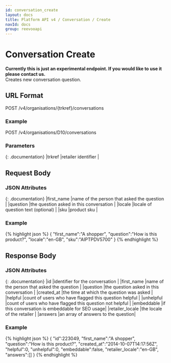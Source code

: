```yaml
---
id: conversation_create
layout: docs
title: Platform API v4 / Conversation / Create
navId: docs
group: reevooapi
---
```


# Conversation Create

<div class="warning">
  <strong>Currently this is just an experimental endpoint. If you would like to use it please contact us. </strong>
</div>
Creates new conversation question.

## URL Format
POST /v4/organisations/{trkref}/conversations

### Example
POST /v4/organisations/D10/conversations

### Parameters

{: .documentation}
|trkref     |retailer identifier         |

## Request Body

### JSON Attributes

{: .documentation}
|first_name      |name of the person that asked the question                   |
|question        |the question asked in this conversation                      |
|locale          |locale of question text (optional)                           |
|sku             |product sku                                                  |

### Example
{% highlight json %}
{
   "first_name":"A shopper",
   "question":"How is this product?",
   "locale":"en-GB",
   "sku":"AIPTPDV5700"
}
{% endhighlight %}

## Response Body

### JSON Attributes

{: .documentation}
|id              |identifier for the conversation                              |
|first_name      |name of the person that asked the question                   |
|question        |the question asked in this conversation                      |
|created_at      |the time at which the question was asked                     |
|helpful         |count of users who have flagged this question helpful        |
|unhelpful       |count of users who have flagged this question not helpful    |
|embeddable      |if this conversation is embeddable for SEO usage|
|retailer_locale |the locale of the retailer                                   |
|answers         |an array of answers to the question|

### Example
{% highlight json %}
{
   "id":223049,
   "first_name":"A shopper",
   "question":"How is this product?",
   "created_at":"2014-10-07T14:17:56Z",
   "helpful":0,
   "unhelpful":0,
   "embeddable":false,
   "retailer_locale":"en-GB",
   "answers":[]
}
{% endhighlight %}

